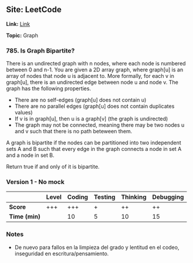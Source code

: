 ## Site: LeetCode

**Link:** [Link](https://leetcode.com/problems/is-graph-bipartite/description/)

**Topic:** Graph

### 785. Is Graph Bipartite?

There is an undirected graph with n nodes, where each node is numbered between
0 and n-1. You are given a 2D array graph, where graph[u] is an array of nodes that
node u is adjacent to. More formally, for each v in graph[u], there is an undirected
edge between node u and node v. The graph has the following properties.

- There are no self-edges (graph[u] does not contain u)
- There are no parallel edges (graph[u] does not contain duplicates values)
- If v is in graph[u], then u is a graph[v] (the graph is undirected)
- The graph may not be connected, meaning there may be two nodes u and v such that 
there is no path beteween them.

A graph is bipartite if the nodes can be partitioned into two independent sets A and B
such that every edge in the graph connects a node in set A and a node in set B.

Return true if and only of it is bipartite.

### Version 1 - No mock

|           | Level | Coding | Testing | Thinking | Debugging  |
|-----------|-------|--------|---------|----------|------------|
| **Score** |+++    | +++    | +       | ++        | ++        |
| **Time (min)** | | 10 | 5 | 10 | 15 |

### Notes
- De nuevo para fallos en la limpieza del grado y lentitud en el codeo, inseguridad en 
  escritura/pensamiento.